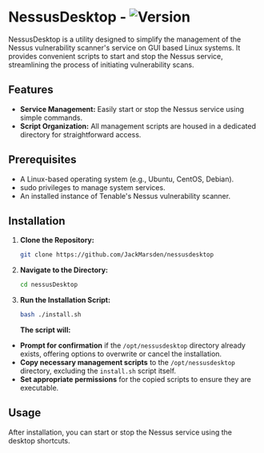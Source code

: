 # NessusDesktop - ![Version](https://img.shields.io/badge/version-1.0.0-blue)

NessusDesktop is a utility designed to simplify the management of the Nessus vulnerability scanner's service on GUI based Linux systems. It provides convenient scripts to start and stop the Nessus service, streamlining the process of initiating vulnerability scans.

## Features

- **Service Management:** Easily start or stop the Nessus service using simple commands.
- **Script Organization:** All management scripts are housed in a dedicated directory for straightforward access.

## Prerequisites

- A Linux-based operating system (e.g., Ubuntu, CentOS, Debian).
- sudo privileges to manage system services.
- An installed instance of Tenable's Nessus vulnerability scanner.

## Installation

1. **Clone the Repository:**

   ```bash
   git clone https://github.com/JackMarsden/nessusdesktop
   ```
2. **Navigate to the Directory:**

   ```bash
   cd nessusDesktop
   ```
3. **Run the Installation Script:**

   ```bash
   bash ./install.sh
   ```
   **The script will:**

- **Prompt for confirmation** if the `/opt/nessusdesktop` directory already exists, offering options to overwrite or cancel the installation.
- **Copy necessary management scripts** to the `/opt/nessusdesktop` directory, excluding the `install.sh` script itself.
- **Set appropriate permissions** for the copied scripts to ensure they are executable.
 
## Usage

After installation, you can start or stop the Nessus service using the desktop shortcuts.
